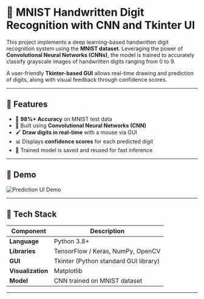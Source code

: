 # 🧠 MNIST Handwritten Digit Recognition with CNN and Tkinter UI

This project implements a deep learning-based handwritten digit recognition system using the **MNIST dataset**. Leveraging the power of **Convolutional Neural Networks (CNNs)**, the model is trained to accurately classify grayscale images of handwritten digits ranging from 0 to 9.

A user-friendly **Tkinter-based GUI** allows real-time drawing and prediction of digits, along with visual feedback through confidence scores.

---

## 🚀 Features

- 🎯 **98%+ Accuracy** on MNIST test data
- 🧠 Built using **Convolutional Neural Networks (CNN)**
- 🖌️ **Draw digits in real-time** with a mouse via GUI
- 📊 Displays **confidence scores** for each predicted digit
- 💾 Trained model is saved and reused for fast inference

---

## 📸 Demo

![Prediction UI Demo](screenshots/demo.gif)

---

## 🧰 Tech Stack

| Component        | Description                            |
|------------------|----------------------------------------|
| **Language**     | Python 3.8+                            |
| **Libraries**    | TensorFlow / Keras, NumPy, OpenCV      |
| **GUI**          | Tkinter (Python standard GUI library)  |
| **Visualization**| Matplotlib                             |
| **Model**        | CNN trained on MNIST dataset           |

---
